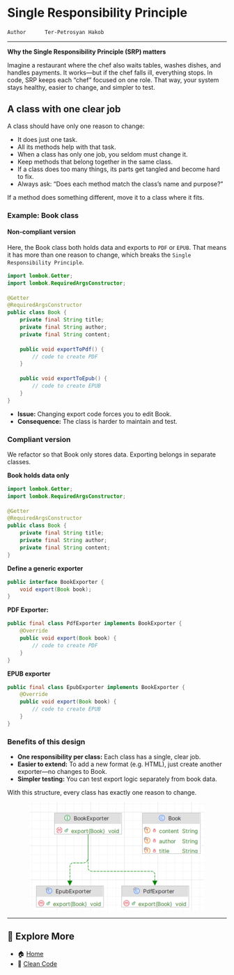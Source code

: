 # Single Responsibility Principle

```info
Author      Ter-Petrosyan Hakob
```
---

**Why the Single Responsibility Principle (SRP) matters**

Imagine a restaurant where the chef also waits tables, washes dishes, and handles payments. It works—but if the chef falls ill, 
everything stops. In code, SRP keeps each “chef” focused on one role. That way, your system stays healthy, easier to change, and simpler to test.

## A class with one clear job

A class should have only one reason to change:

- It does just one task.
- All its methods help with that task.
- When a class has only one job, you seldom must change it.
- Keep methods that belong together in the same class.
- If a class does too many things, its parts get tangled and become hard to fix.
- Always ask: “Does each method match the class’s name and purpose?”

If a method does something different, move it to a class where it fits.

### Example: Book class

#### Non-compliant version

Here, the Book class both holds data and exports to `PDF` or `EPUB`. That means it has more than one reason to change, which breaks the 
`Single Responsibility Principle`.

```java
import lombok.Getter;
import lombok.RequiredArgsConstructor;

@Getter
@RequiredArgsConstructor
public class Book {
    private final String title;
    private final String author;
    private final String content;

    public void exportToPdf() {
        // code to create PDF
    }

    public void exportToEpub() {
        // code to create EPUB
    }
}
```

- **Issue:** Changing export code forces you to edit Book.
- **Consequence:** The class is harder to maintain and test.

### Compliant version

We refactor so that Book only stores data. Exporting belongs in separate classes.

**Book holds data only**


```java
import lombok.Getter;
import lombok.RequiredArgsConstructor;

@Getter
@RequiredArgsConstructor
public class Book {
    private final String title;
    private final String author;
    private final String content;
}
```

**Define a generic exporter**

```java
public interface BookExporter {
    void export(Book book);
}
```

**PDF Exporter:**

```java
public final class PdfExporter implements BookExporter {
    @Override
    public void export(Book book) {
        // code to create PDF
    }
}
```

**EPUB exporter**

```java
public final class EpubExporter implements BookExporter {
    @Override
    public void export(Book book) {
        // code to create EPUB
    }
}
```

### Benefits of this design

- **One responsibility per class:** Each class has a single, clear job.
- **Easier to extend:** To add a new format (e.g. HTML), just create another exporter—no changes to Book.
- **Simpler testing:** You can test export logic separately from book data.

With this structure, every class has exactly one reason to change.

<p align="center">
    <img src="./assets/img1.png" alt="img1" width="400"/>
</p>

---

## 📌 Explore More

- 🏠 [Home](./../../README.md)
- 🧹 [ Clean Code](./../tutorials.md)